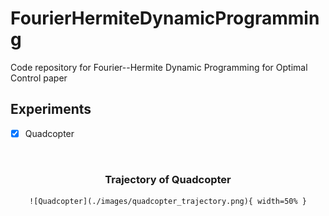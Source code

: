 # FourierHermiteDynamicProgramming
Code repository for Fourier--Hermite Dynamic Programming for Optimal Control paper

<!-- ROADMAP -->
## Experiments

- [x] Quadcopter
<!-- Quadcopter trajectory -->

<br />

<div align="center">
  

  <h3 align="center">Trajectory of Quadcopter</h3>

  <p align="center">
    
    ![Quadcopter](./images/quadcopter_trajectory.png){ width=50% }
  </p>
</div>

